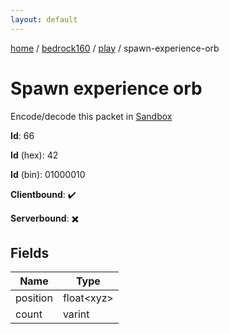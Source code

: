 ```yaml
---
layout: default
---
```


[home](/)  /  [bedrock160](/protocol/bedrock160)  /  [play](/protocol/bedrock160/play)  /  spawn-experience-orb

# Spawn experience orb

Encode/decode this packet in [Sandbox](../../../sandbox/bedrock160#play.spawn_experience_orb)

**Id**: 66

**Id** (hex): 42

**Id** (bin): 01000010

**Clientbound**: ✔️

**Serverbound**: ✖️

## Fields

Name | Type
---|---
position | float&lt;xyz&gt;
count | varint
